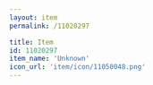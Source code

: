 ```yaml
---
layout: item
permalink: /11020297

title: Item
id: 11020297
item_name: 'Unknown'
icon_url: 'item/icon/11050048.png'
---
```

